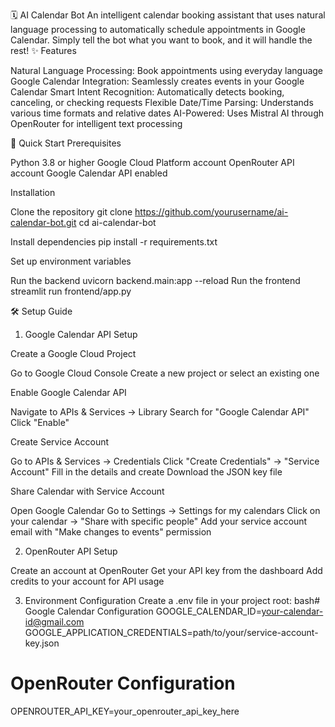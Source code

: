 🗓️ AI Calendar Bot
An intelligent calendar booking assistant that uses natural language processing to automatically schedule appointments in Google Calendar. Simply tell the bot what you want to book, and it will handle the rest!
✨ Features

Natural Language Processing: Book appointments using everyday language
Google Calendar Integration: Seamlessly creates events in your Google Calendar
Smart Intent Recognition: Automatically detects booking, canceling, or checking requests
Flexible Date/Time Parsing: Understands various time formats and relative dates
AI-Powered: Uses Mistral AI through OpenRouter for intelligent text processing

🚀 Quick Start
Prerequisites

Python 3.8 or higher
Google Cloud Platform account
OpenRouter API account
Google Calendar API enabled

Installation

Clone the repository
git clone https://github.com/yourusername/ai-calendar-bot.git
cd ai-calendar-bot

Install dependencies
pip install -r requirements.txt

Set up environment variables


Run the backend
uvicorn backend.main:app --reload
Run the frontend
streamlit run frontend/app.py




🛠️ Setup Guide
1. Google Calendar API Setup

Create a Google Cloud Project

Go to Google Cloud Console
Create a new project or select an existing one


Enable Google Calendar API

Navigate to APIs & Services → Library
Search for "Google Calendar API"
Click "Enable"


Create Service Account

Go to APIs & Services → Credentials
Click "Create Credentials" → "Service Account"
Fill in the details and create
Download the JSON key file


Share Calendar with Service Account

Open Google Calendar
Go to Settings → Settings for my calendars
Click on your calendar → "Share with specific people"
Add your service account email with "Make changes to events" permission



2. OpenRouter API Setup

Create an account at OpenRouter
Get your API key from the dashboard
Add credits to your account for API usage

3. Environment Configuration
Create a .env file in your project root:
bash# Google Calendar Configuration
GOOGLE_CALENDAR_ID=your-calendar-id@gmail.com
GOOGLE_APPLICATION_CREDENTIALS=path/to/your/service-account-key.json

# OpenRouter Configuration
OPENROUTER_API_KEY=your_openrouter_api_key_here
